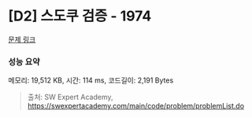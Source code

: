 # [D2] 스도쿠 검증 - 1974 

[문제 링크](https://swexpertacademy.com/main/code/problem/problemDetail.do?contestProbId=AV5Psz16AYEDFAUq) 

### 성능 요약

메모리: 19,512 KB, 시간: 114 ms, 코드길이: 2,191 Bytes



> 출처: SW Expert Academy, https://swexpertacademy.com/main/code/problem/problemList.do